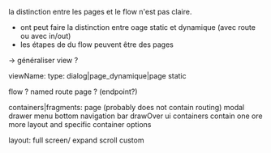 la distinction entre les pages et le flow n'est pas claire.
+ ont peut faire la distinction entre oage static et dynamique (avec route ou avec in/out)
+ les étapes de du flow peuvent être des pages

-> généraliser view ?

viewName:
  type: dialog|page_dynamique|page static


flow ?
named route page ? (endpoint?)

containers|fragments:
  page (probably does not contain routing)
  modal
  drawer menu
  bottom navigation bar
  drawOver ui
containers contain one ore more layout and specific container options

layout:
  full screen/ expand
  scroll
  custom
